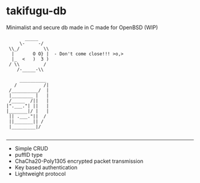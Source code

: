 # takifugu-db

Minimalist and secure db made in C made for OpenBSD (WIP)

```
       _____
     \-     -/
 \\_/         \\
  |       O O} |  - Don't come close!!! >o,>
  |_  <   )  3 )
 / \\         /
    /-_____-\\

     __________
   /          /|
 /__________/  |
 |________ |   |
 /_____  /||   |
|".___."| ||   |
|_______|/ |   |
 || .___."||  /
 ||_______|| /
 |_________|/


```
----

- Simple CRUD
- puffID type
- ChaCha20-Poly1305 encrypted packet transmission 
- Key based authentication
- Lightweight protocol
